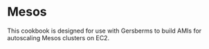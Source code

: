 # Mesos

This cookbook is designed for use with Gersberms to build AMIs for autoscaling Mesos clusters on EC2.
